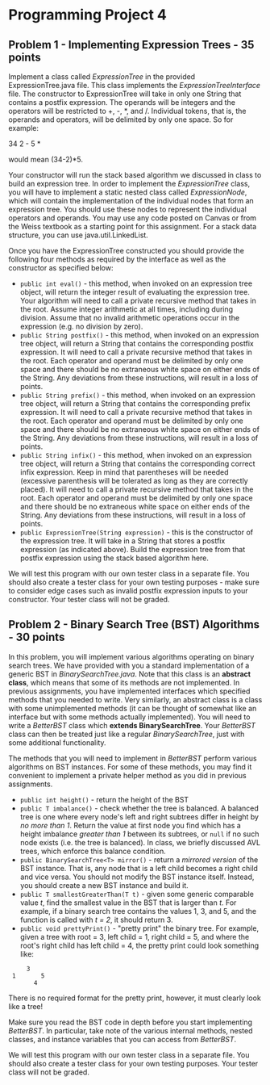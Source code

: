 # Programming Project 4

## Problem 1 - Implementing Expression Trees - 35 points

Implement a class called *ExpressionTree* in the provided ExpressionTree.java file. This class implements the *ExpressionTreeInterface* file. The constructor to ExpressionTree will take in only one String that contains a postfix expression. The operands will be integers and the operators will be restricted to +, -, \*, and /. Individual tokens, that is, the operands and operators, will be delimited by only one space. So for example:

34 2 - 5 *

would mean (34-2)\*5.

Your constructor will run the stack based algorithm we discussed in class to build an expression tree. In order to implement the *ExpressionTree* class, you will have to implement a static nested class called *ExpressionNode*, which will contain the implementation of the individual nodes that form an expression tree. You should use these nodes to represent the individual operators and operands. You may use any code posted on Canvas or from the Weiss textbook as a starting point for this assignment. For a stack data structure, you can use java.util.LinkedList.

Once you have the ExpressionTree constructed you should provide the following four methods as required by the interface as well as the constructor as specified below:

* ```public int eval()``` - this method, when invoked on an expression tree object, will return the integer result of evaluating the expression tree. Your algorithm will need to call a private recursive method that takes in the root. Assume integer arithmetic at all times, including during division. Assume that no invalid arithmetic operations occur in the expression (e.g. no division by zero).
* ```public String postfix()``` - this method, when invoked on an expression tree object, will return a String that contains the corresponding postfix expression. It will need to call a private recursive method that takes in the root. Each operator and operand must be delimited by only one space and there should be no extraneous white space on either ends of the String. Any deviations from these instructions, will result in a loss of points.
* ```public String prefix()``` - this method, when invoked on an expression tree object, will return a String that contains the corresponding prefix expression. It will need to call a private recursive method that takes in the root. Each operator and operand must be delimited by only one space and there should be no extraneous white space on either ends of the String. Any deviations from these instructions, will result in a loss of points.
* ```public String infix()``` - this method, when invoked on an expression tree object, will return a String that contains the corresponding correct infix expression. Keep in mind that parentheses will be needed (excessive parenthesis will be tolerated as long as they are correctly placed). It will need to call a private recursive method that takes in the root. Each operator and operand must be delimited by only one space and there should be no extraneous white space on either ends of the String. Any deviations from these instructions, will result in a loss of points.
* ```public ExpressionTree(String expression)``` - this is the constructor of the expression tree.  It will take in a String that stores a postfix expression (as indicated above). Build the expression tree from that postfix expression using the stack based algorithm here.

We will test this program with our own tester class in a separate file.  You should also create a tester class for your own testing purposes - make sure to consider edge cases such as invalid postfix expression inputs to your constructor.  Your tester class will not be graded.

## Problem 2 - Binary Search Tree (BST) Algorithms - 30 points

In this problem, you will implement various algorithms operating on binary search trees. We have provided with you a standard implementation of a generic BST in *BinarySearchTree.java*. Note that this class is an **abstract class**, which means that some of its methods are not implemented. In previous assignments, you have implemented interfaces which specified methods that you needed to write. Very similarly, an abstract class is a class with some unimplemented methods (it can be thought of somewhat like an interface but with some methods actually implemented). You will need to write a *BetterBST* class which **extends BinarySearchTree**. Your *BetterBST* class can then be treated just like a regular *BinarySearchTree*, just with some additional functionality.

The methods that you will need to implement in *BetterBST* perform various algorithms on BST instances. For some of these methods, you may find it convenient to implement a private helper method as you did in previous assignments.

* ```public int height()``` - return the height of the BST
* ```public T imbalance()``` - check whether the tree is balanced. A balanced tree is one where every node's left and right subtrees differ in height by _no more than 1_. Return the value at first node you find which has a height imbalance *greater than 1* between its subtrees, or ```null``` if no such node exists (i.e. the tree is balanced). In class, we briefly discussed AVL trees, which enforce this balance condition.
* ```public BinarySearchTree<T> mirror()``` - return a _mirrored version_ of the BST instance. That is, any node that is a left child becomes a right child and vice versa. You should not modify the BST instance itself. Instead, you should create a new BST instance and build it.
* ```public T smallestGreaterThan(T t)``` - given some generic comparable value _t_, find the smallest value in the BST that is larger than _t_. For example, if a binary search tree contains the values 1, 3, and 5, and the function is called with _t = 2_, it should return 3.
* ```public void prettyPrint()``` - "pretty print" the binary tree. For example, given a tree with root = 3, left child = 1, right child = 5, and where the root's right child has left child = 4, the pretty print could look something like:
```
     3
 1       5
       4
```
There is no required format for the pretty print, however, it must clearly look like a tree!

Make sure you read the BST code in depth before you start implementing *BetterBST*. In particular, take note of the various internal methods, nested classes, and instance variables that you can access from *BetterBST*.

We will test this program with our own tester class in a separate file.  You should also create a tester class for your own testing purposes.  Your tester class will not be graded.
